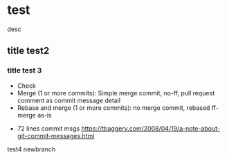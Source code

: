 # test
desc

## title test2
### title test 3
- Check
 - Merge (1 or more commits): Simple merge commit, no-ff, pull request comment as commit message detail
 - Rebase and merge (1 or more commits): no merge commit, rebased ff-merge as-is

+ 72 lines commit msgs
https://tbaggery.com/2008/04/19/a-note-about-git-commit-messages.html

test4 newbranch
